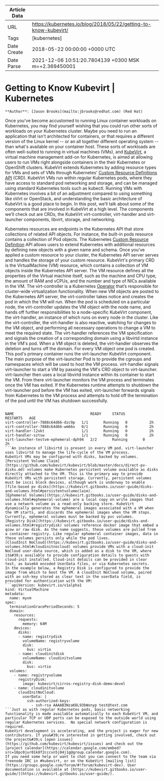 |             Article Data             ||
| ----------------- | ----------------- |
| URL               | https://kubernetes.io/blog/2018/05/22/getting-to-know-kubevirt/        |
| Tags              | [kubernetes]       |
| Date Create       | 2018-05-22 00:00:00 &#43;0000 UTC |
| Date Parse        | 2021-12-06 10:51:20.7804139 &#43;0300 MSK m=&#43;2.369450001  |

# Getting to Know Kubevirt | Kubernetes

	
	
	
	
	**Author**: [Jason Brooks](mailto:jbrooks@redhat.com) (Red Hat)
Once you&#39;ve become accustomed to running Linux container workloads on Kubernetes, you may find yourself wishing that you could run other sorts of workloads on your Kubernetes cluster. Maybe you need to run an application that isn&#39;t architected for containers, or that requires a different version of the Linux kernel -- or an all together different operating system -- than what&#39;s available on your container host.
These sorts of workloads are often well-suited to running in virtual machines (VMs), and [KubeVirt](http://www.kubevirt.io/), a virtual machine management add-on for Kubernetes, is aimed at allowing users to run VMs right alongside containers in the their Kubernetes or OpenShift clusters.
KubeVirt extends Kubernetes by adding resource types for VMs and sets of VMs through Kubernetes&#39; [Custom Resource Definitions API](/docs/concepts/api-extension/custom-resources/#customresourcedefinitions) (CRD). KubeVirt VMs run within regular Kubernetes pods, where they have access to standard pod networking and storage, and can be managed using standard Kubernetes tools such as kubectl.
Running VMs with Kubernetes involves a bit of an adjustment compared to using something like oVirt or OpenStack, and understanding the basic architecture of KubeVirt is a good place to begin.
In this post, we’ll talk about some of the components that are involved in KubeVirt at a high level. The components we’ll check out are CRDs, the KubeVirt virt-controller, virt-handler and virt-launcher components, libvirt, storage, and networking.

Kubernetes resources are endpoints in the Kubernetes API that store collections of related API objects. For instance, the built-in pods resource contains a collection of Pod objects. The Kubernetes [Custom Resource Definition](/docs/concepts/api-extension/custom-resources/#customresourcedefinitions) API allows users to extend Kubernetes with additional resources by defining new objects with a given name and schema. Once you&#39;ve applied a custom resource to your cluster, the Kubernetes API server serves and handles the storage of your custom resource.
KubeVirt&#39;s primary CRD is the VirtualMachine (VM) resource, which contains a collection of VM objects inside the Kubernetes API server. The VM resource defines all the properties of the Virtual machine itself, such as the machine and CPU type, the amount of RAM and vCPUs, and the number and type of NICs available in the VM.
The virt-controller is a Kubernetes [Operator](https://coreos.com/operators/) that’s responsible for cluster-wide virtualization functionality. When new VM objects are posted to the Kubernetes API server, the virt-controller takes notice and creates the pod in which the VM will run. When the pod is scheduled on a particular node, the virt-controller updates the VM object with the node name, and hands off further responsibilities to a node-specific KubeVirt component, the virt-handler, an instance of which runs on every node in the cluster.
Like the virt-controller, the virt-handler is also reactive, watching for changes to the VM object, and performing all necessary operations to change a VM to meet the required state. The virt-handler references the VM specification and signals the creation of a corresponding domain using a libvirtd instance in the VM&#39;s pod. When a VM object is deleted, the virt-handler observes the deletion and turns off the domain.
For every VM object one pod is created. This pod&#39;s primary container runs the virt-launcher KubeVirt component. The main purpose of the virt-launcher Pod is to provide the cgroups and namespaces which will be used to host the VM process.
virt-handler signals virt-launcher to start a VM by passing the VM&#39;s CRD object to virt-launcher. virt-launcher then uses a local libvirtd instance within its container to start the VM. From there virt-launcher monitors the VM process and terminates once the VM has exited.
If the Kubernetes runtime attempts to shutdown the virt-launcher pod before the VM has exited, virt-launcher forwards signals from Kubernetes to the VM process and attempts to hold off the termination of the pod until the VM has shutdown successfully.
```# kubectl get pods

NAME                                   READY     STATUS        RESTARTS   AGE
virt-controller-7888c64d66-dzc9p   1/1       Running   0          2h
virt-controller-7888c64d66-wm66x   0/1       Running   0          2h
virt-handler-l2xkt                 1/1       Running   0          2h
virt-handler-sztsw                 1/1       Running   0          2h
virt-launcher-testvm-ephemeral-dph94   2/2       Running       0          2h
```An instance of libvirtd is present in every VM pod. virt-launcher uses libvirtd to manage the life-cycle of the VM process.
KubeVirt VMs may be configured with disks, backed by volumes.
[Persistent Volume Claim](https://github.com/kubevirt/kubevirt/blob/master/docs/direct-pv-disks.md) volumes make Kubernetes persistent volume available as disks directly attached to the VM. This is the primary way to provide KubeVirt VMs with persistent storage. Currently, persistent volumes must be iscsi block devices, although work is underway to enable [file-based pv disks](https://kubevirt.gitbooks.io/user-guide/disks-and-volumes.html#persistentvolumeclaim).
[Ephemeral Volumes](https://kubevirt.gitbooks.io/user-guide/disks-and-volumes.html#ephemeral-volume) are a local copy on write images that use a network volume as a read-only backing store. KubeVirt dynamically generates the ephemeral images associated with a VM when the VM starts, and discards the ephemeral images when the VM stops. Currently, ephemeral volumes must be backed by pvc volumes.
[Registry Disk](https://kubevirt.gitbooks.io/user-guide/disks-and-volumes.html#registrydisk) volumes reference docker image that embed a qcow or raw disk. As the name suggests, these volumes are pulled from a container registry. Like regular ephemeral container images, data in these volumes persists only while the pod lives.
[CloudInit NoCloud](https://kubevirt.gitbooks.io/user-guide/disks-and-volumes.html#cloudinitnocloud) volumes provide VMs with a cloud-init NoCloud user-data source, which is added as a disk to the VM, where it&#39;s available to provide configuration details to guests with cloud-init installed. Cloud-init details can be provided in clear text, as base64 encoded UserData files, or via Kubernetes secrets.
In the example below, a Registry Disk is configured to provide the image from which to boot the VM. A cloudInit NoCloud volume, paired with an ssh-key stored as clear text in the userData field, is provided for authentication with the VM:
```apiVersion: kubevirt.io/v1alpha1
kind: VirtualMachine
metadata:
  name: myvm
spec:
  terminationGracePeriodSeconds: 5
  domain:
    resources:
      requests:
        memory: 64M
    devices:
      disks:
      - name: registrydisk
        volumeName: registryvolume
        disk:
          bus: virtio
      - name: cloudinitdisk
        volumeName: cloudinitvolume
        disk:
          bus: virtio
  volumes:
    - name: registryvolume
      registryDisk:
        image: kubevirt/cirros-registry-disk-demo:devel
    - name: cloudinitvolume
      cloudInitNoCloud:
        userData: |
          ssh-authorized-keys:
            - ssh-rsa AAAAB3NzaK8L93bWxnyp test@test.com
```Just as with regular Kubernetes pods, basic networking functionality is made available automatically to each KubeVirt VM, and particular TCP or UDP ports can be exposed to the outside world using regular Kubernetes services.  No special network configuration is required.
KubeVirt development is accelerating, and the project is eager for new contributors. If you&#39;re interested in getting involved, check out the project&#39;s [open issues](https://github.com/kubevirt/kubevirt/issues) and check out the [project calendar](https://calendar.google.com/embed?src=18pc0jur01k8f2cccvn5j04j1g@group.calendar.google.com).
If you need some help or want to chat you can connect to the team via freenode IRC in #kubevirt, or on the KubeVirt [mailing list](https://groups.google.com/forum/#!forum/kubevirt-dev). User documentation is available at [https://kubevirt.gitbooks.io/user-guide/](https://kubevirt.gitbooks.io/user-guide/).


	

	


